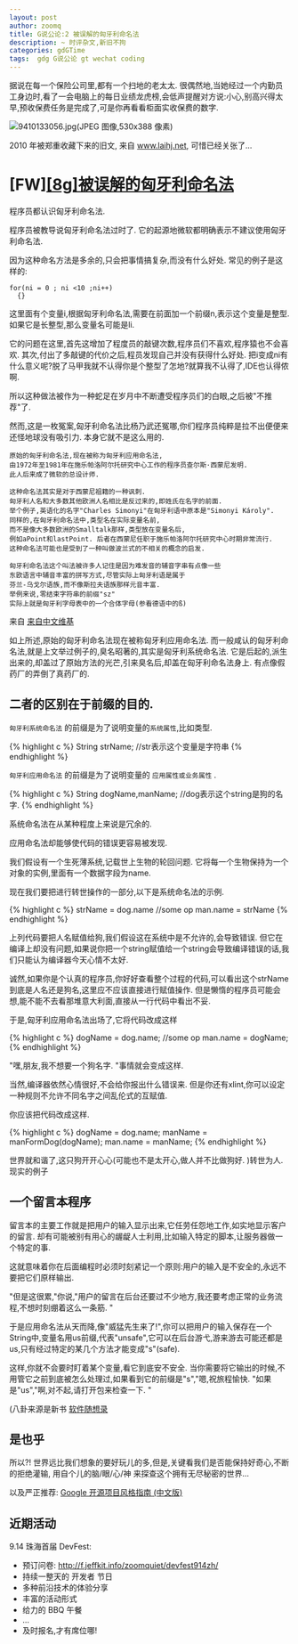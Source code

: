 ```yaml
---
layout: post
author: zoomq
title: G说公论:2 被误解的匈牙利命名法
description: ~ 时评杂文,新旧不拘
categories: gdGTime
tags:  gdg G说公论 gt wechat coding
---
```



据说在每一个保险公司里,都有一个扫地的老太太. 很偶然地,当她经过一个内勤员工身边时,看了一会电脑上的每日业绩龙虎榜,会低声提醒对方说:小心,别高兴得太早,预收保费任务是完成了,可是你再看看柜面实收保费的数字. 



![9410133056.jpg(JPEG 图像,530x388 像素)](http://img.byecity.com.cn/fs/old_trip/Information/9410133056.jpg)


2010 年被郑重收藏下来的旧文, 来自 www.laihj.net, 可惜已经关张了...

# [FW][[8g]被误解的匈牙利命名法](http://zoomq.qiniudn.com/ZQScrapBook/ZqFLOSS/data/20100111115220/index.html)

程序员都认识匈牙利命名法. 

程序员被教导说匈牙利命名法过时了. 它的起源地微软都明确表示不建议使用匈牙利命名法. 

<!--more-->

因为这种命名方法是多余的,只会把事情搞复杂,而没有什么好处. 常见的例子是这样的:

    for(ni = 0 ; ni <10 ;ni++)
      {}

这里面有个变量i,根据匈牙利命名法,需要在前面加一个前缀n,表示这个变量是整型. 如果它是长整型,那么变量名可能是li. 


它的问题在这里,首先这增加了程度员的敲键次数,程序员们不喜欢,程序猿也不会喜欢. 其次,付出了多敲键的代价之后,程员发现自己并没有获得什么好处. 把i变成ni有什么意义呢?脱了马甲我就不认得你是个整型了怎地?就算我不认得了,IDE也认得侬啊. 

所以这种做法被作为一种蛇足在岁月中不断遭受程序员们的白眼,之后被"不推荐"了. 

然而,这是一枚冤案,匈牙利命名法比杨乃武还冤哪,你们程序员纯粹是拉不出便便来还怪地球没有吸引力. 本身它就不是这么用的. 

    原始的匈牙利命名法,现在被称为匈牙利应用命名法,
    由1972年至1981年在施乐帕洛阿尔托研究中心工作的程序员查尔斯·西蒙尼发明.
    此人后来成了微软的总设计师. 

    这种命名法其实是对于西蒙尼祖籍的一种讽刺. 
    匈牙利人名和大多数其他欧洲人名相比是反过来的,即姓氏在名字的前面. 
    举个例子,英语化的名字"Charles Simonyi"在匈牙利语中原本是"Simonyi Károly". 
    同样的,在匈牙利命名法中,类型名在实际变量名前,
    而不是像大多数欧洲的Smalltalk那样,类型放在变量名后,
    例如aPoint和lastPoint. 后者在西蒙尼任职于施乐帕洛阿尔托研究中心时期非常流行. 
    这种命名法可能也是受到了一种叫做波兰式的不相关的概念的启发. 

    匈牙利命名法这个叫法被许多人记住是因为难发音的辅音字串有点像一些
    东欧语言中辅音丰富的拼写方式,尽管实际上匈牙利语是属于 
    芬兰-乌戈尔语族,而不像斯拉夫语族那样元音丰富. 
    举例来说,零结束字符串的前缀"sz"
    实际上就是匈牙利字母表中的一个合体字母(参看德语中的ß) 


来自 [来自中文维基](http://zh.wikipedia.org/zh-cn/%E5%8C%88%E7%89%99%E5%88%A9%E5%91%BD%E5%90%8D%E6%B3%95)

如上所述,原始的匈牙利命名法现在被称匈牙利应用命名法. 而一般咸认的匈牙利命名法,就是上文举过例子的,臭名昭著的,其实是匈牙利系统命名法. 它是后起的,派生出来的,却盖过了原始方法的光芒,引来臭名后,却盖在匈牙利命名法身上. 有点像假药厂的弄倒了真药厂的. 


## 二者的区别在于前缀的目的. 

`匈牙利系统命名法` 的前缀是为了说明变量的`系统属性`,比如类型. 

{% highlight c %}
    String strName; //str表示这个变量是字符串
{% endhighlight %}

`匈牙利应用命名法` 的前缀是为了说明变量的 `应用属性或业务属性` . 

{% highlight c %}
    String dogName,manName; //dog表示这个string是狗的名字. 
{% endhighlight %}

系统命名法在从某种程度上来说是冗余的. 

应用命名法却能够使代码的错误更容易被发现. 

我们假设有一个生死薄系统,记载世上生物的轮回问题. 它将每一个生物保持为一个对象的实例,里面有一个数据字段为name. 

现在我们要把进行转世操作的一部分,以下是系统命名法的示例. 

{% highlight c %}
    strName = dog.name
    //some op
    man.name = strName
{% endhighlight %}


上列代码要把人名赋值给狗,我们假设这在系统中是不允许的,会导致错误. 但它在编译上却没有问题,如果说你把一个string赋值给一个string会导致编译错误的话,我们只能认为编译器今天心情不太好. 

诚然,如果你是个认真的程序员,你好好查看整个过程的代码,可以看出这个strName到底是人名还是狗名,这里应不应该直接进行赋值操作. 但是懒惰的程序员可能会想,能不能不去看那堆意大利面,直接从一行代码中看出不妥. 

于是,匈牙利应用命名法出场了,它将代码改成这样

{% highlight c %}
    dogName = dog.name;
    //some op
    man.name = dogName;
{% endhighlight %}


"嘿,朋友,我不想要一个狗名字. "事情就会变成这样. 

当然,编译器依然心情很好,不会给你报出什么错误来. 但是你还有xlint,你可以设定一种规则不允许不同名字之间乱伦式的互赋值. 

你应该把代码改成这样. 

{% highlight c %}
    dogName = dog.name;
    manName = manFormDog(dogName);
    man.name = manName;
{% endhighlight %}

世界就和谐了,这只狗开开心心(可能也不是太开心,做人并不比做狗好. )转世为人. 
现实的例子


## 一个留言本程序

留言本的主要工作就是把用户的输入显示出来,它任劳任怨地工作,如实地显示客户的留言. 却有可能被别有用心的龌龊人士利用,比如输入特定的脚本,让服务器做一个特定的事. 

这就意味着你在后面编程时必须时刻紧记一个原则:用户的输入是不安全的,永远不要把它们原样输出. 

"但是这很累,"你说,"用户的留言在后台还要过不少地方,我还要考虑正常的业务流程,不想时刻绷着这么一条筋. "

于是应用命名法从天而降,像"威猛先生来了!",你可以把用户的输入保存在一个String中,变量名用us前缀,代表"unsafe",它可以在后台游弋,游来游去可能还都是us,只有经过特定的某几个方法才能变成"s"(safe). 

这样,你就不会要时盯着某个变量,看它到底安不安全. 当你需要将它输出的时候,不用管它之前到底被怎么处理过,如果看到它的前缀是"s","嗯,祝旅程愉快. "如果是"us","啊,对不起,请打开包来检查一下. "

(八卦来源是新书 [软件随想录](http://www.douban.com/subject/4163938/)


## 是也乎

所以?! 世界远比我们想象的要好玩儿的多,但是,关键看我们是否能保持好奇心,不断的拒绝灌输,
用自个儿的脑/眼/心/神 来探查这个拥有无尽秘密的世界...

以及严正推荐: [Google 开源项目风格指南 (中文版)](https://github.com/zh-google-styleguide/zh-google-styleguide)


## 近期活动


9.14 珠海首届 DevFest:

- 预订问卷: http://f.jeffkit.info/zoomquiet/devfest914zh/     
- 持续一整天的 开发者 节日
- 多种前沿技术的体验分享
- 丰富的活动形式
- 给力的 BBQ 午餐
- ... 
- 及时报名,才有席位哪!

